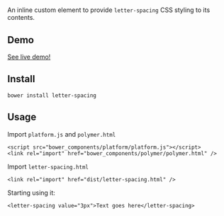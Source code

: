 # <letter-spacing>

An inline custom element to provide `letter-spacing` CSS styling to its contents.


## Demo

[See live demo!](http://jabran.me/letter-spacing/index.html)

## Install

```
bower install letter-spacing
```

## Usage

Import `platform.js` and `polymer.html`

```
<script src="bower_components/platform/platform.js"></script>
<link rel="import" href="bower_components/polymer/polymer.html" />
```

Import `letter-spacing.html`

```
<link rel="import" href="dist/letter-spacing.html" />
```

Starting using it:

```
<letter-spacing value="3px">Text goes here</letter-spacing>
```
